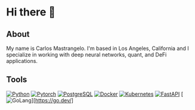 # Hi there 👋

## About

My name is Carlos Mastrangelo. I'm based in Los Angeles, California and I specialize in working with deep neural networks, quant, and DeFi applications.

## Tools

[![Python](https://skillicons.dev/icons?i=py)](https://www.python.org) [![Pytorch](https://skillicons.dev/icons?i=pytorch)](https://pytorch.org/) [![PostgreSQL](https://skillicons.dev/icons?i=postgres)](https://www.postgresql.org) [![Docker](https://skillicons.dev/icons?i=docker)](https://www.docker.com) [![Kubernetes](https://skillicons.dev/icons?i=kubernetes)](https://kubernetes.io) [![FastAPI](https://skillicons.dev/icons?i=fastapi)](https://fastapi.tiangolo.com) [![GoLang](https://skillicons.dev/icons?i=golang)][https://go.dev/]
